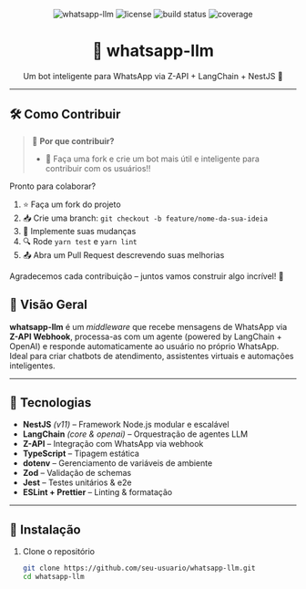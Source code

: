 <p align="center">
  <img src="https://img.shields.io/badge/whatsapp--llm-v0.0.1-blue?style=for-the-badge&logo=whatsapp" alt="whatsapp-llm">
  <img src="https://img.shields.io/badge/license-UNLICENSED-lightgrey.svg?style=for-the-badge" alt="license">
  <img src="https://img.shields.io/badge/build-passing-green?style=for-the-badge" alt="build status">
  <img src="https://img.shields.io/badge/coverage-—%25-yellow?style=for-the-badge" alt="coverage">
</p>

<h1 align="center">🤖 whatsapp-llm</h1>
<p align="center">Um bot inteligente para WhatsApp via Z-API + LangChain + NestJS 🚀</p>

---
## 🛠️ Como Contribuir

> 🌟 **Por que contribuir?**
>
> - 🤖 Faça uma fork e crie um bot mais útil e inteligente para contribuir com os usuários!!  

Pronto para colaborar?  
1. ⭐ Faça um fork do projeto  
2. 📥 Crie uma branch: `git checkout -b feature/nome-da-sua-ideia`  
3. 📝 Implemente suas mudanças
4. 🔍 Rode `yarn test` e `yarn lint`  
5. 📤 Abra um Pull Request descrevendo suas melhorias  

Agradecemos cada contribuição – juntos vamos construir algo incrível! 🚀

## 📖 Visão Geral

**whatsapp-llm** é um _middleware_ que recebe mensagens de WhatsApp via **Z-API Webhook**, processa-as com um agente (powered by LangChain + OpenAI) e responde automaticamente ao usuário no próprio WhatsApp. Ideal para criar chatbots de atendimento, assistentes virtuais e automações inteligentes.

---

## 🚀 Tecnologias

- **NestJS** _(v11)_ – Framework Node.js modular e escalável  
- **LangChain** _(core & openai)_ – Orquestração de agentes LLM  
- **Z-API** – Integração com WhatsApp via webhook  
- **TypeScript** – Tipagem estática  
- **dotenv** – Gerenciamento de variáveis de ambiente  
- **Zod** – Validação de schemas  
- **Jest** – Testes unitários & e2e  
- **ESLint + Prettier** – Linting & formatação  

---

## 🔧 Instalação

1. Clone o repositório  
   ```bash
   git clone https://github.com/seu-usuario/whatsapp-llm.git
   cd whatsapp-llm
